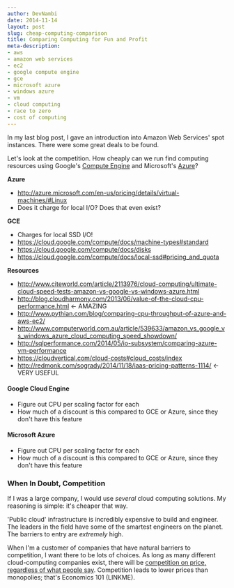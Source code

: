 ```yaml
---
author: DevNambi
date: 2014-11-14
layout: post
slug: cheap-computing-comparison
title: Comparing Computing for Fun and Profit
meta-description: 
- aws
- amazon web services
- ec2
- google compute engine
- gce
- microsoft azure
- windows azure
- vm
- cloud computing
- race to zero
- cost of computing
---
```


In my last blog post, I gave an introduction into Amazon Web Services' spot instances. There were some great deals to be found.

Let's look at the competition. How cheaply can we run find computing resources using Google's [Compute Engine](https://cloud.google.com/compute/) and Microsoft's [Azure](http://azure.microsoft.com/en-us/)? 


**Azure**

* http://azure.microsoft.com/en-us/pricing/details/virtual-machines/#Linux
* Does it charge for local I/O? Does that even exist?


**GCE**

* Charges for local SSD I/O!
* https://cloud.google.com/compute/docs/machine-types#standard
* https://cloud.google.com/compute/docs/disks
* https://cloud.google.com/compute/docs/local-ssd#pricing_and_quota


**Resources**

* http://www.citeworld.com/article/2113976/cloud-computing/ultimate-cloud-speed-tests-amazon-vs-google-vs-windows-azure.html
* http://blog.cloudharmony.com/2013/06/value-of-the-cloud-cpu-performance.html <- AMAZING
* http://www.pythian.com/blog/comparing-cpu-throughput-of-azure-and-aws-ec2/
* http://www.computerworld.com.au/article/539633/amazon_vs_google_vs_windows_azure_cloud_computing_speed_showdown/
* http://sqlperformance.com/2014/05/io-subsystem/comparing-azure-vm-performance
* https://cloudvertical.com/cloud-costs#cloud_costs/index
* http://redmonk.com/sogrady/2014/11/18/iaas-pricing-patterns-1114/ <- VERY USEFUL



#### Google Cloud Engine

* Figure out CPU per scaling factor for each
* How much of a discount is this compared to GCE or Azure, since they don't have this feature

#### Microsoft Azure

* Figure out CPU per scaling factor for each
* How much of a discount is this compared to GCE or Azure, since they don't have this feature



### When In Doubt, Competition

If I was a large company, I would use *several* cloud computing solutions. My reasoning is simple: it's cheaper that way.

'Public cloud' infrastructure is incredibly expensive to build and engineer. The leaders in the field have some of the smartest engineers on the planet. The barriers to entry are *extremely* high. 

When I'm a customer of companies that have natural barriers to competition, I want there to be lots of choices. As long as many different cloud-computing companies exist, there will be [competition on price, regardless of what people say](http://recode.net/2014/11/12/amazon-cloud-chief-andy-jassy-dismisses-talk-of-price-war/). Competition leads to lower prices than monopolies; that's Economics 101 (LINKME).
